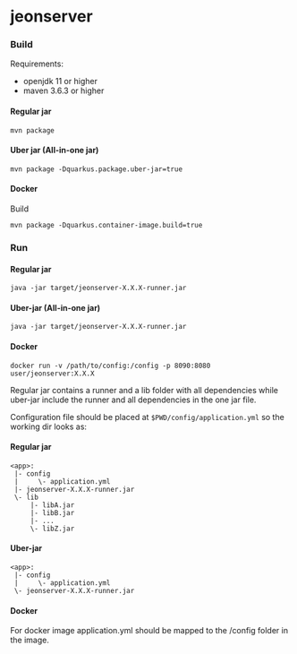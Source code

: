 # jeonserver

### Build

Requirements:
- openjdk 11 or higher
- maven  3.6.3 or higher

#### Regular jar
```shell script
mvn package
```

#### Uber jar (All-in-one jar)
```shell script
mvn package -Dquarkus.package.uber-jar=true
```

#### Docker
Build
```shell script
mvn package -Dquarkus.container-image.build=true
```

### Run
#### Regular jar
```shell script
java -jar target/jeonserver-X.X.X-runner.jar
```

#### Uber-jar (All-in-one jar)
```shell script
java -jar target/jeonserver-X.X.X-runner.jar
```

#### Docker
```shell script
docker run -v /path/to/config:/config -p 8090:8080 user/jeonserver:X.X.X
```

Regular jar contains a runner and a lib folder with all dependencies while uber-jar include the runner
and all dependencies in the one jar file.

Configuration file should be placed at `$PWD/config/application.yml` so the working dir looks as:
#### Regular jar
```
<app>:
 |- config
 |     \- application.yml
 |- jeonserver-X.X.X-runner.jar
 \- lib
     |- libA.jar
     |- libB.jar
     |- ...
     \- libZ.jar
```

#### Uber-jar
```
<app>:
 |- config
 |     \- application.yml
 \- jeonserver-X.X.X-runner.jar
```

#### Docker
For docker image application.yml should be mapped to the /config folder in the image.

